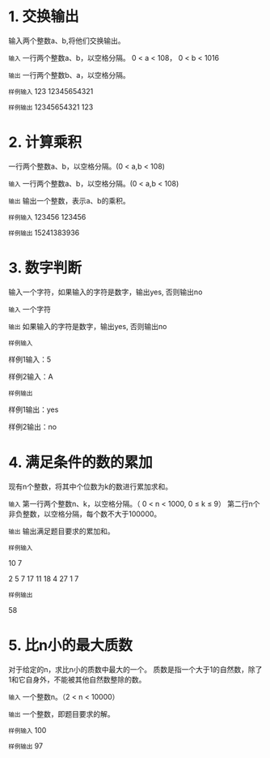 # 1. 交换输出
输入两个整数a、b,将他们交换输出。


`输入`
一行两个整数a、b，以空格分隔。 0 < a < 108， 0 < b < 1016

`输出`
一行两个整数b、a，以空格分隔。

`样例输入`
123 12345654321

`样例输出`
12345654321 123

# 2. 计算乘积
一行两个整数a、b，以空格分隔。(0 < a,b < 108)



`输入`
一行两个整数a、b，以空格分隔。(0 < a,b < 108)

`输出`
输出一个整数，表示a、b的乘积。


`样例输入`
123456 123456

`样例输出`
15241383936

# 3. 数字判断
输入一个字符，如果输入的字符是数字，输出yes, 否则输出no


`输入`
一个字符

`输出`
如果输入的字符是数字，输出yes, 否则输出no


`样例输入`

样例1输入：5

样例2输入：A

`样例输出`

样例1输出：yes

样例2输出：no

# 4. 满足条件的数的累加
现有n个整数，将其中个位数为k的数进行累加求和。


`输入`
第一行两个整数n、k，以空格分隔。（ 0 < n < 1000, 0 ≤ k ≤ 9） 第二行n个非负整数，以空格分隔，每个数不大于100000。

`输出`
输出满足题目要求的累加和。

`样例输入`

10 7

2 5 7 17 11 18 4 27 1 7

`样例输出`

58

# 5. 比n小的最大质数
对于给定的n，求比n小的质数中最大的一个。
质数是指一个大于1的自然数，除了1和它自身外，不能被其他自然数整除的数。

`输入`
一个整数n。（2 < n < 10000）

`输出`
一个整数，即题目要求的解。

`样例输入`
100

`样例输出`
97
